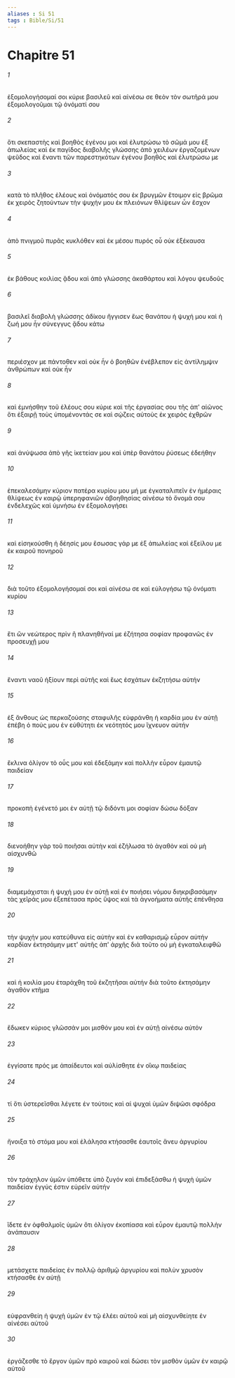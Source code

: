 ```yaml
---
aliases : Si 51
tags : Bible/Si/51
---
```


# Chapitre 51

###### 1
ἐξομολογήσομαί σοι κύριε βασιλεῦ καὶ αἰνέσω σε θεὸν τὸν σωτῆρά μου ἐξομολογοῦμαι τῷ ὀνόματί σου
###### 2
ὅτι σκεπαστὴς καὶ βοηθὸς ἐγένου μοι καὶ ἐλυτρώσω τὸ σῶμά μου ἐξ ἀπωλείας καὶ ἐκ παγίδος διαβολῆς γλώσσης ἀπὸ χειλέων ἐργαζομένων ψεῦδος καὶ ἔναντι τῶν παρεστηκότων ἐγένου βοηθὸς καὶ ἐλυτρώσω με
###### 3
κατὰ τὸ πλῆθος ἐλέους καὶ ὀνόματός σου ἐκ βρυγμῶν ἕτοιμον εἰς βρῶμα ἐκ χειρὸς ζητούντων τὴν ψυχήν μου ἐκ πλειόνων θλίψεων ὧν ἔσχον
###### 4
ἀπὸ πνιγμοῦ πυρᾶς κυκλόθεν καὶ ἐκ μέσου πυρός οὗ οὐκ ἐξέκαυσα
###### 5
ἐκ βάθους κοιλίας ᾅδου καὶ ἀπὸ γλώσσης ἀκαθάρτου καὶ λόγου ψευδοῦς
###### 6
βασιλεῖ διαβολὴ γλώσσης ἀδίκου ἤγγισεν ἕως θανάτου ἡ ψυχή μου καὶ ἡ ζωή μου ἦν σύνεγγυς ᾅδου κάτω
###### 7
περιέσχον με πάντοθεν καὶ οὐκ ἦν ὁ βοηθῶν ἐνέβλεπον εἰς ἀντίλημψιν ἀνθρώπων καὶ οὐκ ἦν
###### 8
καὶ ἐμνήσθην τοῦ ἐλέους σου κύριε καὶ τῆς ἐργασίας σου τῆς ἀπ' αἰῶνος ὅτι ἐξαιρῇ τοὺς ὑπομένοντάς σε καὶ σῴζεις αὐτοὺς ἐκ χειρὸς ἐχθρῶν
###### 9
καὶ ἀνύψωσα ἀπὸ γῆς ἱκετείαν μου καὶ ὑπὲρ θανάτου ῥύσεως ἐδεήθην
###### 10
ἐπεκαλεσάμην κύριον πατέρα κυρίου μου μή με ἐγκαταλιπεῖν ἐν ἡμέραις θλίψεως ἐν καιρῷ ὑπερηφανιῶν ἀβοηθησίας αἰνέσω τὸ ὄνομά σου ἐνδελεχῶς καὶ ὑμνήσω ἐν ἐξομολογήσει
###### 11
καὶ εἰσηκούσθη ἡ δέησίς μου ἔσωσας γάρ με ἐξ ἀπωλείας καὶ ἐξείλου με ἐκ καιροῦ πονηροῦ
###### 12
διὰ τοῦτο ἐξομολογήσομαί σοι καὶ αἰνέσω σε καὶ εὐλογήσω τῷ ὀνόματι κυρίου
###### 13
ἔτι ὢν νεώτερος πρὶν ἢ πλανηθῆναί με ἐζήτησα σοφίαν προφανῶς ἐν προσευχῇ μου
###### 14
ἔναντι ναοῦ ἠξίουν περὶ αὐτῆς καὶ ἕως ἐσχάτων ἐκζητήσω αὐτήν
###### 15
ἐξ ἄνθους ὡς περκαζούσης σταφυλῆς εὐφράνθη ἡ καρδία μου ἐν αὐτῇ ἐπέβη ὁ πούς μου ἐν εὐθύτητι ἐκ νεότητός μου ἴχνευον αὐτήν
###### 16
ἔκλινα ὀλίγον τὸ οὖς μου καὶ ἐδεξάμην καὶ πολλὴν εὗρον ἐμαυτῷ παιδείαν
###### 17
προκοπὴ ἐγένετό μοι ἐν αὐτῇ τῷ διδόντι μοι σοφίαν δώσω δόξαν
###### 18
διενοήθην γὰρ τοῦ ποιῆσαι αὐτὴν καὶ ἐζήλωσα τὸ ἀγαθὸν καὶ οὐ μὴ αἰσχυνθῶ
###### 19
διαμεμάχισται ἡ ψυχή μου ἐν αὐτῇ καὶ ἐν ποιήσει νόμου διηκριβασάμην τὰς χεῖράς μου ἐξεπέτασα πρὸς ὕψος καὶ τὰ ἀγνοήματα αὐτῆς ἐπένθησα
###### 20
τὴν ψυχήν μου κατεύθυνα εἰς αὐτὴν καὶ ἐν καθαρισμῷ εὗρον αὐτήν καρδίαν ἐκτησάμην μετ' αὐτῆς ἀπ' ἀρχῆς διὰ τοῦτο οὐ μὴ ἐγκαταλειφθῶ
###### 21
καὶ ἡ κοιλία μου ἐταράχθη τοῦ ἐκζητῆσαι αὐτήν διὰ τοῦτο ἐκτησάμην ἀγαθὸν κτῆμα
###### 22
ἔδωκεν κύριος γλῶσσάν μοι μισθόν μου καὶ ἐν αὐτῇ αἰνέσω αὐτόν
###### 23
ἐγγίσατε πρός με ἀπαίδευτοι καὶ αὐλίσθητε ἐν οἴκῳ παιδείας
###### 24
τί ὅτι ὑστερεῖσθαι λέγετε ἐν τούτοις καὶ αἱ ψυχαὶ ὑμῶν διψῶσι σφόδρα
###### 25
ἤνοιξα τὸ στόμα μου καὶ ἐλάλησα κτήσασθε ἑαυτοῖς ἄνευ ἀργυρίου
###### 26
τὸν τράχηλον ὑμῶν ὑπόθετε ὑπὸ ζυγόν καὶ ἐπιδεξάσθω ἡ ψυχὴ ὑμῶν παιδείαν ἐγγύς ἐστιν εὑρεῖν αὐτήν
###### 27
ἴδετε ἐν ὀφθαλμοῖς ὑμῶν ὅτι ὀλίγον ἐκοπίασα καὶ εὗρον ἐμαυτῷ πολλὴν ἀνάπαυσιν
###### 28
μετάσχετε παιδείας ἐν πολλῷ ἀριθμῷ ἀργυρίου καὶ πολὺν χρυσὸν κτήσασθε ἐν αὐτῇ
###### 29
εὐφρανθείη ἡ ψυχὴ ὑμῶν ἐν τῷ ἐλέει αὐτοῦ καὶ μὴ αἰσχυνθείητε ἐν αἰνέσει αὐτοῦ
###### 30
ἐργάζεσθε τὸ ἔργον ὑμῶν πρὸ καιροῦ καὶ δώσει τὸν μισθὸν ὑμῶν ἐν καιρῷ αὐτοῦ
